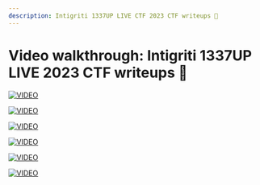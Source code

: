 ```yaml
---
description: Intigriti 1337UP LIVE CTF 2023 CTF writeups 💜
---
```


# Video walkthrough: Intigriti 1337UP LIVE 2023 CTF writeups 💜

[![VIDEO](https://img.youtube.com/vi/3VSwwqwdQ7U/0.jpg)](https://youtu.be/3VSwwqwdQ7U "Hacking a Game Developed with RGP Maker")

[![VIDEO](https://img.youtube.com/vi/5wcJjNgncOQ/0.jpg)](https://youtu.be/5wcJjNgncOQ "ChatGPT prompt leakage on a discord bot")

[![VIDEO](https://img.youtube.com/vi/JpZ9nTx-2PI/0.jpg)](https://youtu.be/JpZ9nTx-2PI "How to approach an OSINT CTF challenge")

[![VIDEO](https://img.youtube.com/vi/Zu32BHwH-sA/0.jpg)](https://youtu.be/Zu32BHwH-sA "Floor mats: Format string exploit")

[![VIDEO](https://img.youtube.com/vi/kgndZOkgVxQ/0.jpg)](https://www.youtube.com/watch?v=VX445yn4lQ4 "Websocket SQLi and Weak JWT Signing Key")

[![VIDEO](https://img.youtube.com/vi/JetPydd3ud4/0.jpg)](https://www.youtube.com/watch?v=JetPydd3ud4 "My Music: Leveraging Server Side XSS (PDF) for Auth Bypass")
